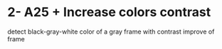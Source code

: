# 2- A25 + Increase colors contrast
detect black-gray-white color of a gray frame with contrast improve of frame
